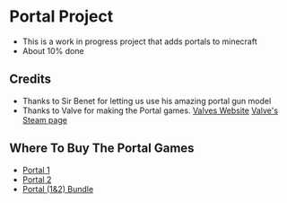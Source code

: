 # Portal Project
- This is a work in progress project that adds portals to minecraft
- About 10% done

Credits
------------
- Thanks to Sir Benet for letting us use his amazing portal gun model
- Thanks to Valve for making the Portal games. [Valves Website](https://www.valvesoftware.com) [Valve's Steam page](https://store.steampowered.com/publisher/valve)

Where To Buy The Portal Games
-----------
 - [Portal 1](https://store.steampowered.com/app/400/Portal/)
 - [Portal 2](https://store.steampowered.com/app/620/Portal_2/)
 - [Portal (1&2) Bundle](https://store.steampowered.com/bundle/234/Portal_Bundle/)
